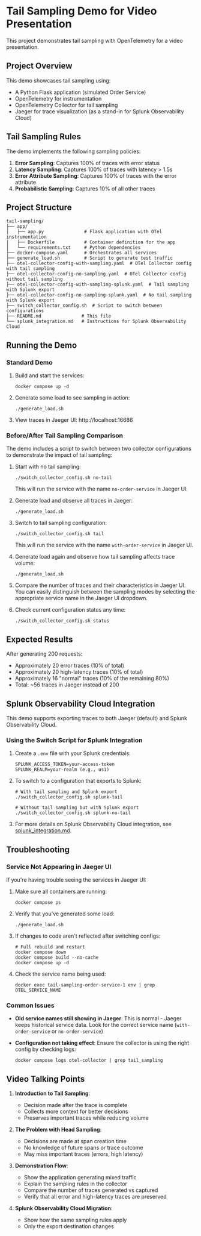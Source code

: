 # Tail Sampling Demo for Video Presentation

This project demonstrates tail sampling with OpenTelemetry for a video presentation.

## Project Overview

This demo showcases tail sampling using:

- A Python Flask application (simulated Order Service)
- OpenTelemetry for instrumentation
- OpenTelemetry Collector for tail sampling
- Jaeger for trace visualization (as a stand-in for Splunk Observability Cloud)

## Tail Sampling Rules

The demo implements the following sampling policies:

1. **Error Sampling**: Captures 100% of traces with error status
2. **Latency Sampling**: Captures 100% of traces with latency > 1.5s
3. **Error Attribute Sampling**: Captures 100% of traces with the error attribute
4. **Probabilistic Sampling**: Captures 10% of all other traces

## Project Structure

```
tail-sampling/
├── app/
│   ├── app.py               # Flask application with OTel instrumentation
│   ├── Dockerfile           # Container definition for the app
│   └── requirements.txt     # Python dependencies
├── docker-compose.yaml      # Orchestrates all services
├── generate_load.sh         # Script to generate test traffic
├── otel-collector-config-with-sampling.yaml  # OTel Collector config with tail sampling
├── otel-collector-config-no-sampling.yaml  # OTel Collector config without tail sampling
├── otel-collector-config-with-sampling-splunk.yaml  # Tail sampling with Splunk export
├── otel-collector-config-no-sampling-splunk.yaml  # No tail sampling with Splunk export
├── switch_collector_config.sh  # Script to switch between configurations
├── README.md               # This file
└── splunk_integration.md   # Instructions for Splunk Observability Cloud
```

## Running the Demo

### Standard Demo

1. Build and start the services:
   ```
   docker compose up -d
   ```

2. Generate some load to see sampling in action:
   ```
   ./generate_load.sh
   ```

3. View traces in Jaeger UI: http://localhost:16686

### Before/After Tail Sampling Comparison

The demo includes a script to switch between two collector configurations to demonstrate the impact of tail sampling:

1. Start with no tail sampling:
   ```
   ./switch_collector_config.sh no-tail
   ```
   This will run the service with the name `no-order-service` in Jaeger UI.

2. Generate load and observe all traces in Jaeger:
   ```
   ./generate_load.sh
   ```

3. Switch to tail sampling configuration:
   ```
   ./switch_collector_config.sh tail
   ```
   This will run the service with the name `with-order-service` in Jaeger UI.

4. Generate load again and observe how tail sampling affects trace volume:
   ```
   ./generate_load.sh
   ```

5. Compare the number of traces and their characteristics in Jaeger UI. You can easily distinguish between the sampling modes by selecting the appropriate service name in the Jaeger UI dropdown.

6. Check current configuration status any time:
   ```
   ./switch_collector_config.sh status
   ```

## Expected Results

After generating 200 requests:
- Approximately 20 error traces (10% of total)
- Approximately 20 high-latency traces (10% of total)
- Approximately 16 "normal" traces (10% of the remaining 80%)
- Total: ~56 traces in Jaeger instead of 200

## Splunk Observability Cloud Integration

This demo supports exporting traces to both Jaeger (default) and Splunk Observability Cloud.

### Using the Switch Script for Splunk Integration

1. Create a `.env` file with your Splunk credentials:
   ```
   SPLUNK_ACCESS_TOKEN=your-access-token
   SPLUNK_REALM=your-realm (e.g., us1)
   ```

2. To switch to a configuration that exports to Splunk:
   ```
   # With tail sampling and Splunk export
   ./switch_collector_config.sh splunk-tail
   
   # Without tail sampling but with Splunk export
   ./switch_collector_config.sh splunk-no-tail
   ```

3. For more details on Splunk Observability Cloud integration, see [splunk_integration.md](splunk_integration.md).

## Troubleshooting

### Service Not Appearing in Jaeger UI

If you're having trouble seeing the services in Jaeger UI:

1. Make sure all containers are running:
   ```
   docker compose ps
   ```

2. Verify that you've generated some load:
   ```
   ./generate_load.sh
   ```

3. If changes to code aren't reflected after switching configs:
   ```
   # Full rebuild and restart
   docker compose down
   docker compose build --no-cache
   docker compose up -d
   ```

4. Check the service name being used:
   ```
   docker exec tail-sampling-order-service-1 env | grep OTEL_SERVICE_NAME
   ```

### Common Issues

- **Old service names still showing in Jaeger**: This is normal - Jaeger keeps historical service data. Look for the correct service name (`with-order-service` or `no-order-service`)

- **Configuration not taking effect**: Ensure the collector is using the right config by checking logs:
  ```
  docker compose logs otel-collector | grep tail_sampling
  ```

## Video Talking Points

1. **Introduction to Tail Sampling**:
   - Decision made after the trace is complete
   - Collects more context for better decisions
   - Preserves important traces while reducing volume

2. **The Problem with Head Sampling**:
   - Decisions are made at span creation time
   - No knowledge of future spans or trace outcome
   - May miss important traces (errors, high latency)

3. **Demonstration Flow**:
   - Show the application generating mixed traffic
   - Explain the sampling rules in the collector
   - Compare the number of traces generated vs captured
   - Verify that all error and high-latency traces are preserved

4. **Splunk Observability Cloud Migration**:
   - Show how the same sampling rules apply
   - Only the export destination changes
